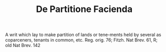 ---
title: De Partitione Facienda
letter: D
permalink: "/definitions/bld-de-partitione-facienda.html"
body: A writ which lay to make partition of lands or tene-ments held by several as
  coparceners, tenants in common, etc. Reg. orig. 76; Fitzh. Nat Brev. 61, R; old
  Nat Brev. 142
published_at: '2018-07-07'
source: Black's Law Dictionary 2nd Ed (1910)
layout: post
---